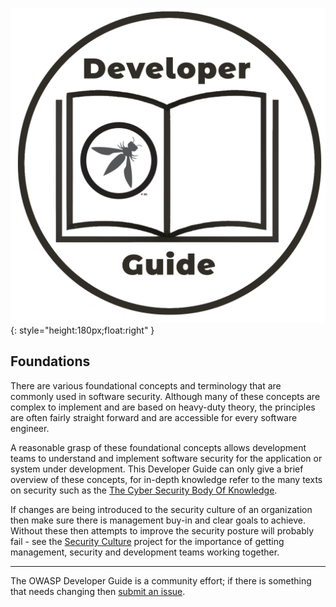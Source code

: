 ![Developer guide logo](../assets/images/dg_logo.png "OWASP Developer Guide"){: style="height:180px;float:right" }

## Foundations

There are various foundational concepts and terminology that are commonly used in software security.
Although many of these concepts are complex to implement and are based on heavy-duty theory,
the principles are often fairly straight forward and are accessible for every software engineer.

A reasonable grasp of these foundational concepts allows development teams to understand and implement
software security for the application or system under development.
This Developer Guide can only give a brief overview of these concepts,
for in-depth knowledge refer to the many texts on security such as the [The Cyber Security Body Of Knowledge][cbok].

If changes are being introduced to the security culture of an organization
then make sure there is management buy-in and clear goals to achieve.
Without these then attempts to improve the security posture will probably fail - see the
[Security Culture][culturegoal] project for the importance of getting management,
security and development teams working together.

----

The OWASP Developer Guide is a community effort; if there is something that needs changing then [submit an issue][issue0400].

[cbok]: https://www.cybok.org/
[culturegoal]: https://owasp.org/www-project-security-culture/stable/3-Goal_Setting_and_Security_Team_Collaboration/
[issue0400]: https://github.com/OWASP/www-project-developer-guide/issues/new?labels=enhancement&template=request.md&title=Update:%2004-foundations/00-toc
